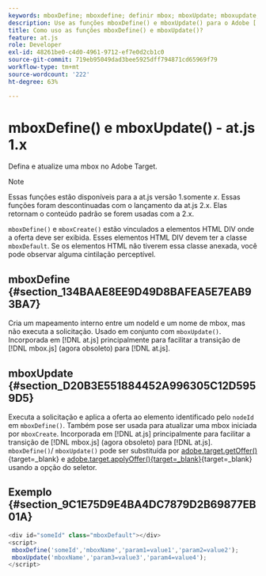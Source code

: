 ```yaml
---
keywords: mboxDefine; mboxdefine; definir mbox; mboxUpdate; mboxupdate; atualizar mbox; at.js; funções; função
description: Use as funções mboxDefine() e mboxUpdate() para o Adobe [!DNL Target] biblioteca JavaScript da at.js para definir ou atualizar uma mbox. (at.js 1.x)
title: Como uso as funções mboxDefine() e mboxUpdate()?
feature: at.js
role: Developer
exl-id: 48261be0-c4d0-4961-9712-ef7e0d2cb1c0
source-git-commit: 719eb95049dad3bee5925dff794871cd65969f79
workflow-type: tm+mt
source-wordcount: '222'
ht-degree: 63%

---
```


# mboxDefine() e mboxUpdate() - at.js 1.x

Defina e atualize uma mbox no Adobe Target.

>[!NOTE]
>
>Essas funções estão disponíveis para a at.js versão 1.somente *x*. Essas funções foram descontinuadas com o lançamento da at.js 2.x. Elas retornam o conteúdo padrão se forem usadas com a 2.x.

`mboxDefine()` e `mboxCreate()` estão vinculados a elementos HTML DIV onde a oferta deve ser exibida. Esses elementos HTML DIV devem ter a classe `mboxDefault`. Se os elementos HTML não tiverem essa classe anexada, você pode observar alguma cintilação perceptível.

## mboxDefine {#section_134BAAE8EE9D49D8BAFEA5E7EAB93BA7}

Cria um mapeamento interno entre um nodeId e um nome de mbox, mas não executa a solicitação. Usado em conjunto com `mboxUpdate()`. Incorporada em [!DNL at.js] principalmente para facilitar a transição de [!DNL mbox.js] (agora obsoleto) para [!DNL at.js].

## mboxUpdate {#section_D20B3E551884452A996305C12D5959D5}

Executa a solicitação e aplica a oferta ao elemento identificado pelo `nodeId` em `mboxDefine()`. Também pose ser usada para atualizar uma mbox iniciada por `mboxCreate`. Incorporada em [!DNL at.js] principalmente para facilitar a transição de [!DNL mbox.js] (agora obsoleto) para [!DNL at.js]. `mboxDefine()`/ `mboxUpdate()` pode ser substituída por [adobe.target.getOffer()](https://developer.adobe.com/target/implement/client-side/atjs/atjs-functions/adobe-target-getoffer/){target=_blank} e [adobe.target.applyOffer(){target=_blank}](https://developer.adobe.com/target/implement/client-side/atjs/atjs-functions/adobe-target-applyoffer/){target=_blank} usando a opção do seletor.

## Exemplo {#section_9C1E75D9E4BA4DC7879D2B69877EB01A}

```javascript
<div id="someId" class="mboxDefault"></div> 
<script> 
 mboxDefine('someId','mboxName','param1=value1','param2=value2'); 
 mboxUpdate('mboxName','param3=value3','param4=value4'); 
</script>
```
